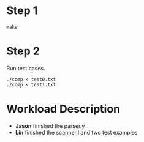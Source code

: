 # Step 1

``` shell
make   
```
# Step 2 
Run test cases.
```shell
./comp < test0.txt
./comp < test1.txt
```
# Workload Description

- **Jason** finished the parser.y  
- **Lin** finished the scanner.l and two test examples

